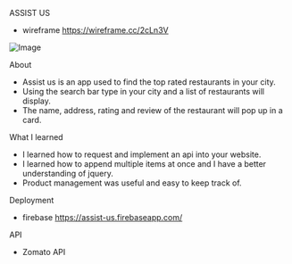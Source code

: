 ASSIST US 
- wireframe https://wireframe.cc/2cLn3V

![Image](Screenshot)

About  
- Assist us is an app used to find the top rated restaurants in your city.
- Using the search bar type in your city and a list of restaurants will display.
- The name, address, rating and review of the restaurant will pop up in a card.

What I learned 
- I learned how to request and implement an api into your website.
- I learned how to append multiple items at once and I have a better understanding of jquery.
- Product management was useful and easy to keep track of.

Deployment
- firebase
    https://assist-us.firebaseapp.com/
    
API
- Zomato API


